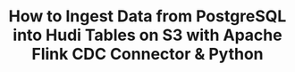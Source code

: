 ---
title: "How to Ingest Data from PostgreSQL into Hudi Tables on S3 with Apache Flink CDC Connector & Python"
last_modified_at: 2023-11-13T16:54:38.964863-07:00
authors:
- name: Soumil Shah
category: blog
image: /assets/images/video_blogs/2023-09-26-How-to-Ingest-Data-from-PostgreSQL-into-Hudi-Tables-on-S3-with-Apache-Flink-CDC-Connector-Python.png
navigate: "https://www.youtube.com/watch?v=5wiXfRyboio"
tags:
- guide
- postgresql
- postgres
- apache hudi
- beginner
- apache flink
- python
- cdc
- aws s3
---